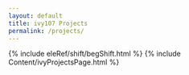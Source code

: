 ```yaml
---
layout: default
title: ivy107 Projects
permalink: /projects/
---
```

{% include eleRef/shift/begShift.html %}
{% include Content/ivyProjectsPage.html %}

